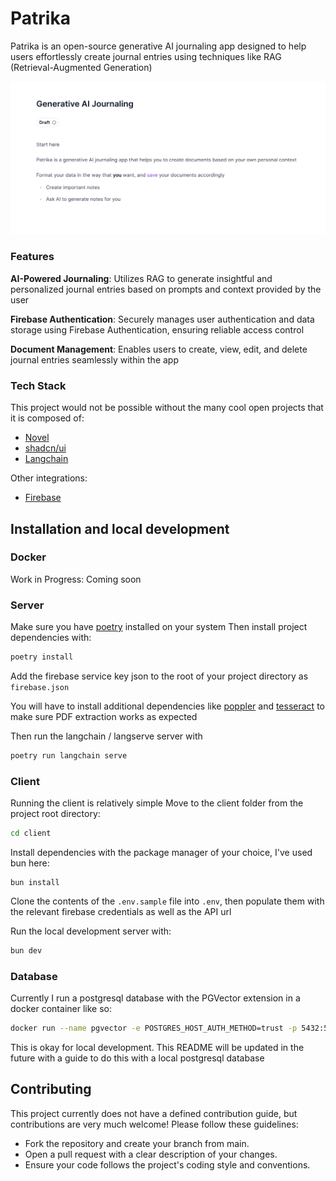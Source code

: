 # Patrika

Patrika is an open-source generative AI journaling app designed to help users effortlessly create journal entries using techniques like RAG (Retrieval-Augmented Generation)

![Patrika Sample Image](./assets/sample.png)

### Features

**AI-Powered Journaling**: Utilizes RAG to generate insightful and personalized journal entries based on prompts and context provided by the user

**Firebase Authentication**: Securely manages user authentication and data storage using Firebase Authentication, ensuring reliable access control

**Document Management**: Enables users to create, view, edit, and delete journal entries seamlessly within the app

### Tech Stack

This project would not be possible without the many cool open projects that it is composed of:

- [Novel](https://github.com/steven-tey/novel)
- [shadcn/ui](https://ui.shadcn.com/)
- [Langchain](https://www.langchain.com/)

Other integrations:
- [Firebase](https://firebase.google.com/)

## Installation and local development

### Docker

Work in Progress: Coming soon

### Server

Make sure you have [poetry](https://python-poetry.org/) installed on your system
Then install project dependencies with:

```bash
poetry install
```

Add the firebase service key json to the root of your project directory as `firebase.json`

You will have to install additional dependencies like [poppler](https://poppler.freedesktop.org/) and [tesseract](https://pypi.org/project/pytesseract/) to make sure PDF extraction works as expected

Then run the langchain / langserve server with

```bash
poetry run langchain serve
```

### Client

Running the client is relatively simple
Move to the client folder from the project root directory:

```bash
cd client
```

Install dependencies with the package manager of your choice, I've used bun here:

```
bun install
```

Clone the contents of the `.env.sample` file into `.env`, then populate them with the relevant firebase credentials as well as the API url

Run the local development server with:

```bash
bun dev
```

### Database

Currently I run a postgresql database with the PGVector extension in a docker container like so:

```bash
docker run --name pgvector -e POSTGRES_HOST_AUTH_METHOD=trust -p 5432:5432 -d ankane/pgvector
```

This is okay for local development. This README will be updated in the future with a guide to do this with a local postgresql database

## Contributing

This project currently does not have a defined contribution guide, but contributions are very much welcome! Please follow these guidelines:

- Fork the repository and create your branch from main.
- Open a pull request with a clear description of your changes.
- Ensure your code follows the project's coding style and conventions.
